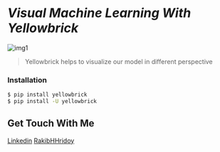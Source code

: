 # *Visual Machine Learning With Yellowbrick*
![img1](https://miro.medium.com/max/638/1*AyHyCYAX3viU5kZC3xiN5A.jpeg)
>Yellowbrick helps to visualize our model in different perspective


### Installation
```bash
$ pip install yellowbrick
$ pip install -U yellowbrick
```


## Get Touch With Me
[Linkedin](https://linkedin.com/in/rakibhhridoy)
[RakibHHridoy](https://rakibhhridoy.github.io)

